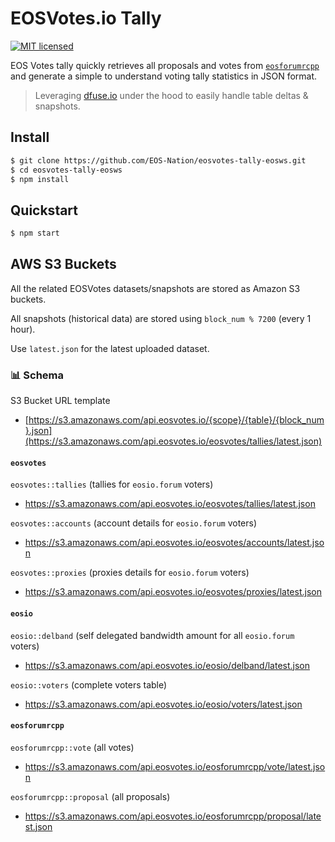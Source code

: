 # EOSVotes.io Tally

[![MIT licensed](https://img.shields.io/badge/license-MIT-blue.svg)](https://raw.githubusercontent.com/EOS-Nation/eosvotes-tally-eosws/master/LICENSE)

EOS Votes tally quickly retrieves all proposals and votes from [`eosforumrcpp`](https://github.com/eoscanada/eosio.forum) and generate a simple to understand voting tally statistics in JSON format.

> Leveraging [dfuse.io](https://dfuse.io) under the hood to easily handle table deltas & snapshots.

## Install

```bash
$ git clone https://github.com/EOS-Nation/eosvotes-tally-eosws.git
$ cd eosvotes-tally-eosws
$ npm install
```

## Quickstart

```bash
$ npm start
```

## AWS S3 Buckets

All the related EOSVotes datasets/snapshots are stored as Amazon S3 buckets.

All snapshots (historical data) are stored using `block_num % 7200` (every 1 hour).

Use `latest.json` for the latest uploaded dataset.

### 📊 Schema

S3 Bucket URL template

- [https://s3.amazonaws.com/api.eosvotes.io/{scope}/{table}/{block_num}.json](https://s3.amazonaws.com/api.eosvotes.io/eosvotes/tallies/latest.json)

#### `eosvotes`

`eosvotes::tallies` (tallies for `eosio.forum` voters)

- https://s3.amazonaws.com/api.eosvotes.io/eosvotes/tallies/latest.json

`eosvotes::accounts` (account details for `eosio.forum` voters)

- https://s3.amazonaws.com/api.eosvotes.io/eosvotes/accounts/latest.json

`eosvotes::proxies` (proxies details for `eosio.forum` voters)

- https://s3.amazonaws.com/api.eosvotes.io/eosvotes/proxies/latest.json


#### `eosio`

`eosio::delband` (self delegated bandwidth amount for all `eosio.forum` voters)

- https://s3.amazonaws.com/api.eosvotes.io/eosio/delband/latest.json

`eosio::voters` (complete voters table)

- https://s3.amazonaws.com/api.eosvotes.io/eosio/voters/latest.json


#### `eosforumrcpp`

`eosforumrcpp::vote` (all votes)

- https://s3.amazonaws.com/api.eosvotes.io/eosforumrcpp/vote/latest.json

`eosforumrcpp::proposal` (all proposals)

- https://s3.amazonaws.com/api.eosvotes.io/eosforumrcpp/proposal/latest.json

